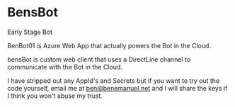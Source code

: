 # BensBot
Early Stage Bot

BenBot01 is Azure Web App that actually powers the Bot in the Cloud.

bensBot is custom web client that uses a DirectLine channel to communicate with the Bot in the Cloud.

I have stripped out any AppId's and Secrets but if you want to try out the code yourself, email me at ben@benemanuel.net and I will share the keys if I think you won't abuse my trust.
